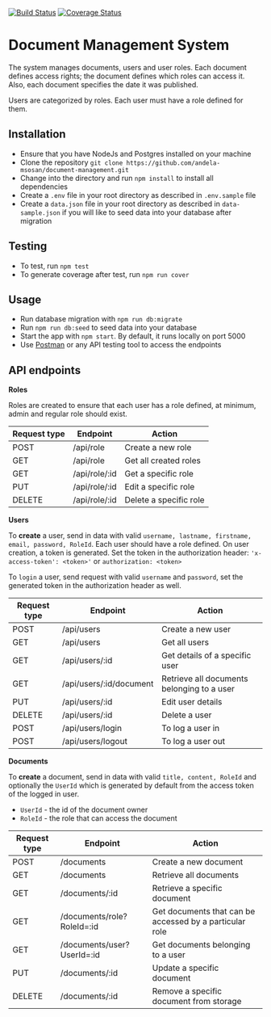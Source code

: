 [![Build Status](https://travis-ci.org/andela-msosan/document-management.svg?branch=develop)](https://travis-ci.org/andela-msosan/document-management)
[![Coverage Status](https://coveralls.io/repos/github/andela-msosan/document-management/badge.svg?branch=develop)](https://coveralls.io/github/andela-msosan/document-management?branch=develop)
# Document Management System

The system manages documents, users and user roles. Each document defines access rights; the document defines which roles can access it. Also, each document specifies the date it was published.

Users are categorized by roles. Each user must have a role defined for them.

## Installation

* Ensure that you have NodeJs and Postgres installed on your machine
* Clone the repository `git clone https://github.com/andela-msosan/document-management.git`
* Change into the directory and run `npm install` to install all dependencies
* Create a `.env` file in your root directory as described in `.env.sample` file
* Create a `data.json` file in your root directory as described in `data-sample.json` if you will like to seed data into your database after migration

## Testing

* To test, run `npm test`
* To generate coverage after test, run `npm run cover`

## Usage

* Run database migration with `npm run db:migrate`
* Run `npm run db:seed` to seed data into your database
* Start the app with `npm start`. By default, it runs locally on port 5000
* Use [Postman](https://chrome.google.com/webstore/detail/postman/fhbjgbiflinjbdggehcddcbncdddomop?hl=en) or any API testing tool to access the endpoints

## API endpoints

**Roles**

Roles are created to ensure that each user has a role defined, at minimum, admin and regular role should exist.

Request type | Endpoint | Action
----------- | ---------- | --------
POST | /api/role | Create a new role
GET	| /api/role |	Get all created roles
GET	| /api/role/:id	| Get a specific role
PUT	| /api/role/:id	| Edit a specific role
DELETE | /api/role/:id | Delete a specific role


**Users**

To **create** a user, send in data with valid `username, lastname, firstname, email, password, RoleId`. Each user should have a role defined. On user creation, a token is generated. Set the token in the authorization header:
`'x-access-token': <token>'` or `authorization: <token>`

To `login` a user, send request with valid `username` and `password`, set the generated token in the authorization header as well.

Request type | Endpoint |	Action
--------- | --------- | --------
POST | /api/users |	Create a new user
GET	| /api/users |	Get all users
GET |	/api/users/:id | Get details of a specific user
GET	| /api/users/:id/document |	Retrieve all documents belonging to a user
PUT	| /api/users/:id | Edit user details
DELETE | /api/users/:id	| Delete a user
POST	| /api/users/login | To log a user in
POST	| /api/users/logout |	To log a user out


**Documents**

To **create** a document, send in data with valid `title, content, RoleId` and optionally the `UserId` which is generated by default from the access token of the logged in user.
* `UserId` - the id of the document owner
* `RoleId` - the role that can access the document

Request type | Endpoint | Action
------------ | --------- | ---------
POST	| /documents	| Create a new document
GET	| /documents |	Retrieve all documents
GET	| /documents/:id | Retrieve a specific document
GET | /documents/role?RoleId=:id | Get documents that can be accessed by a particular role
GET | /documents/user?UserId=:id | Get documents belonging to a user
PUT	| /documents/:id	| Update a specific document
DELETE	| /documents/:id |	Remove a specific document from storage
